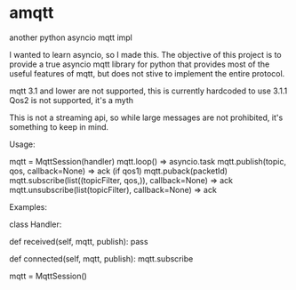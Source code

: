 # amqtt
another python asyncio mqtt impl

I wanted to learn asyncio, so I made this.  The objective of this project is to provide a true asyncio mqtt library for python
that provides most of the useful features of mqtt, but does not stive to implement the entire protocol.

mqtt 3.1 and lower are not supported, this is currently hardcoded to use 3.1.1
Qos2 is not supported, it's a myth

This is not a streaming api, so while large messages are not prohibited, it's something to keep in mind.

Usage:

mqtt = MqttSession(handler)
mqtt.loop() => asyncio.task
mqtt.publish(topic, qos, callback=None) => ack (if qos1)
mqtt.puback(packetId)
mqtt.subscribe(list((topicFilter, qos,)), callback=None) => ack
mqtt.unsubscribe(list(topicFilter), callback=None) => ack

Examples:

class Handler:

  def received(self, mqtt, publish):
    pass
  
  def connected(self, mqtt, publish):
    mqtt.subscribe
    
mqtt = MqttSession()
